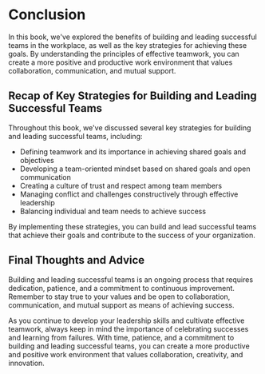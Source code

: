 # Conclusion

In this book, we've explored the benefits of building and leading successful teams in the workplace, as well as the key strategies for achieving these goals. By understanding the principles of effective teamwork, you can create a more positive and productive work environment that values collaboration, communication, and mutual support.

Recap of Key Strategies for Building and Leading Successful Teams
-----------------------------------------------------------------

Throughout this book, we've discussed several key strategies for building and leading successful teams, including:

* Defining teamwork and its importance in achieving shared goals and objectives
* Developing a team-oriented mindset based on shared goals and open communication
* Creating a culture of trust and respect among team members
* Managing conflict and challenges constructively through effective leadership
* Balancing individual and team needs to achieve success

By implementing these strategies, you can build and lead successful teams that achieve their goals and contribute to the success of your organization.

Final Thoughts and Advice
-------------------------

Building and leading successful teams is an ongoing process that requires dedication, patience, and a commitment to continuous improvement. Remember to stay true to your values and be open to collaboration, communication, and mutual support as means of achieving success.

As you continue to develop your leadership skills and cultivate effective teamwork, always keep in mind the importance of celebrating successes and learning from failures. With time, patience, and a commitment to building and leading successful teams, you can create a more productive and positive work environment that values collaboration, creativity, and innovation.